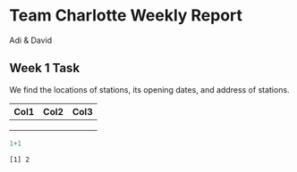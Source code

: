 # Team Charlotte Weekly Report
Adi & David

## Week 1 Task 

We find the locations of stations, its opening dates, and address of
stations.

| Col1 | Col2 | Col3 |
|------|------|------|
|      |      |      |
|      |      |      |
|      |      |      |

``` r
1+1
```

    [1] 2
